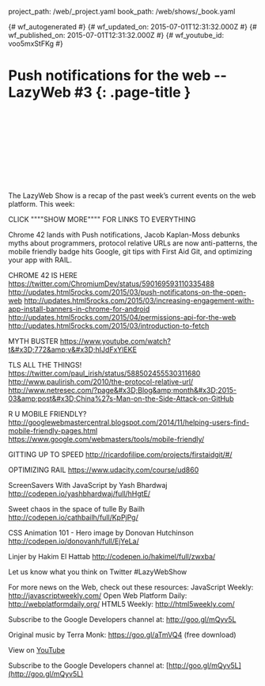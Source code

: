 project_path: /web/_project.yaml
book_path: /web/shows/_book.yaml

{# wf_autogenerated #}
{# wf_updated_on: 2015-07-01T12:31:32.000Z #}
{# wf_published_on: 2015-07-01T12:31:32.000Z #}
{# wf_youtube_id: voo5mxStFKg #}

# Push notifications for the web -- LazyWeb #3 {: .page-title }


<div class="video-wrapper">
  <iframe class="devsite-embedded-youtube-video" data-video-id="voo5mxStFKg"
          data-autohide="1" data-showinfo="0" frameborder="0" allowfullscreen>
  </iframe>
</div>

The LazyWeb Show is a recap of the past week’s current events on the web platform. This week: 

CLICK &quot;&quot;&quot;&quot;SHOW MORE&quot;&quot;&quot;&quot; FOR LINKS TO EVERYTHING

Chrome 42 lands with Push notifications, Jacob Kaplan-Moss debunks myths about programmers, protocol relative URLs are now anti-patterns, the mobile friendly badge hits Google, git tips with First Aid Git, and optimizing your app with RAIL.

CHROME 42 IS HERE
https://twitter.com/ChromiumDev/status/590169593110335488
http://updates.html5rocks.com/2015/03/push-notificatons-on-the-open-web
http://updates.html5rocks.com/2015/03/increasing-engagement-with-app-install-banners-in-chrome-for-android
http://updates.html5rocks.com/2015/04/permissions-api-for-the-web
http://updates.html5rocks.com/2015/03/introduction-to-fetch
  
MYTH BUSTER
https://www.youtube.com/watch?t&#x3D;772&amp;v&#x3D;hIJdFxYlEKE
 
TLS ALL THE THINGS!
https://twitter.com/paul_irish/status/588502455530311680
http://www.paulirish.com/2010/the-protocol-relative-url/
http://www.netresec.com/?page&#x3D;Blog&amp;month&#x3D;2015-03&amp;post&#x3D;China%27s-Man-on-the-Side-Attack-on-GitHub

R U MOBILE FRIENDLY?
http://googlewebmastercentral.blogspot.com/2014/11/helping-users-find-mobile-friendly-pages.html
https://www.google.com/webmasters/tools/mobile-friendly/

GITTING UP TO SPEED
http://ricardofilipe.com/projects/firstaidgit/#/

OPTIMIZING RAIL
https://www.udacity.com/course/ud860

ScreenSavers With JavaScript by Yash Bhardwaj
http://codepen.io/yashbhardwaj/full/hHgtE/

Sweet chaos in the space of tulle By Bailh
http://codepen.io/cathbailh/full/KpPjPg/

CSS Animation 101 - Hero image by Donovan Hutchinson
http://codepen.io/donovanh/full/EjYeLa/

Linjer by Hakim El Hattab
http://codepen.io/hakimel/full/zwxba/

Let us know what you think on Twitter #LazyWebShow

For more news on the Web, check out these resources:
JavaScript Weekly: http://javascriptweekly.com/
Open Web Platform Daily: http://webplatformdaily.org/
HTML5 Weekly: http://html5weekly.com/

Subscribe to the Google Developers channel at: http://goo.gl/mQyv5L

Original music by Terra Monk: https://goo.gl/aTmVQ4 (free download)

View on [YouTube](https://youtu.be/voo5mxStFKg)

Subscribe to the Google Developers channel at: [http://goo.gl/mQyv5L](http://goo.gl/mQyv5L)
